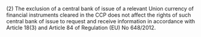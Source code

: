 (2) The exclusion of a central bank of issue of a relevant Union currency of financial instruments cleared in the CCP does not affect the rights of such central bank of issue to request and receive information in accordance with Article 18(3) and Article 84 of Regulation (EU) No 648/2012.